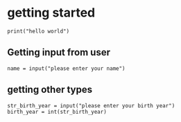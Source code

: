 # getting started


	print("hello world")



## Getting input from user


	name = input("please enter your name")


## getting other types

	str_birth_year = input("please enter your birth year")
	birth_year = int(str_birth_year)

	 